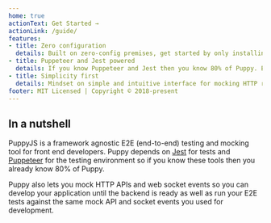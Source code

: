 ```yaml
---
home: true
actionText: Get Started →
actionLink: /guide/
features:
- title: Zero configuration
  details: Built on zero-config premises, get started by only installing PuppyJS on your machine
- title: Puppeteer and Jest powered
  details: If you know Puppeteer and Jest then you know 80% of Puppy. Even if you don't its quite easy to get started.
- title: Simplicity first
  details: Mindset on simple and intuitive interface for mocking HTTP requests and Web socket messages.
footer: MIT Licensed | Copyright © 2018-present
---
```


## In a nutshell

PuppyJS is a framework agnostic E2E (end-to-end) testing and mocking tool for front end developers.
Puppy depends on [Jest](http://jestjs.io/) for tests and [Puppeteer](https://github.com/GoogleChrome/puppeteer) 
for the testing environment so if you know these tools then you already know 80% of Puppy.

Puppy also lets you mock HTTP APIs and web socket events so you can 
develop your application until the backend is ready as well as
run your E2E tests against the same mock API and socket events you used for development.  
